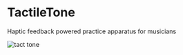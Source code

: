 # TactileTone
Haptic feedback powered practice apparatus for musicians

![tact tone](https://github.com/user-attachments/assets/1ee04aea-48c3-4f83-ae9f-0f2400e30232)
